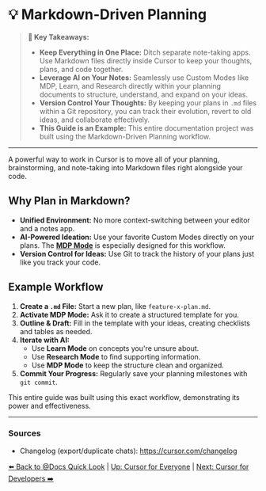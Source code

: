 # 💡 Markdown-Driven Planning

> **🔑 Key Takeaways:**
> 
> - **Keep Everything in One Place:** Ditch separate note-taking apps. Use Markdown files directly inside Cursor to keep your thoughts, plans, and code together.
> - **Leverage AI on Your Notes:** Seamlessly use Custom Modes like MDP, Learn, and Research directly within your planning documents to structure, understand, and expand on your ideas.
> - **Version Control Your Thoughts:** By keeping your plans in `.md` files within a Git repository, you can track their evolution, revert to old ideas, and collaborate effectively.
> - **This Guide is an Example:** This entire documentation project was built using the Markdown-Driven Planning workflow.

---

A powerful way to work in Cursor is to move all of your planning, brainstorming, and note-taking into Markdown files right alongside your code.

## Why Plan in Markdown?

-   **Unified Environment:** No more context-switching between your editor and a notes app.
-   **AI-Powered Ideation:** Use your favorite Custom Modes directly on your plans. The **[MDP Mode](./04-Custom-Modes-Tailoring-Cursor-to-You/04c-Mode-Spotlight-MDP.md)** is especially designed for this workflow.
-   **Version Control for Ideas:** Use Git to track the history of your plans just like you track your code.

## Example Workflow

1.  **Create a `.md` File:** Start a new plan, like `feature-x-plan.md`.
2.  **Activate MDP Mode:** Ask it to create a structured template for you.
3.  **Outline & Draft:** Fill in the template with your ideas, creating checklists and tables as needed.
4.  **Iterate with AI:**
    -   Use **Learn Mode** on concepts you're unsure about.
    -   Use **Research Mode** to find supporting information.
    -   Use **MDP Mode** to keep the structure clean and organized.
5.  **Commit Your Progress:** Regularly save your planning milestones with `git commit`.

This entire guide was built using this exact workflow, demonstrating its power and effectiveness.

---

### Sources

- Changelog (export/duplicate chats): https://cursor.com/changelog

[⬅️ Back to @Docs Quick Look](./07-Quick-Look-The-Docs-Feature.md) | [Up: Cursor for Everyone](../README.md) | [Next: Cursor for Developers ➡️](../02-Cursor-for-Developers/README.md) 